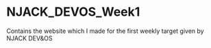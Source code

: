 # NJACK_DEVOS_Week1
Contains the website which I made for the first weekly target given by NJACK DEV&amp;OS
